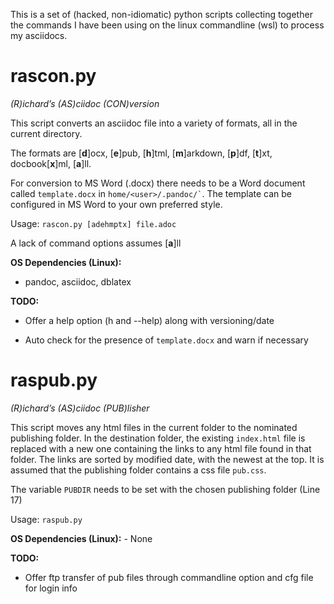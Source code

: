 This is a set of (hacked, non-idiomatic) python scripts collecting
together the commands I have been using on the linux commandline (wsl)
to process my asciidocs.

rascon.py
=========

*(R)ichard’s (AS)ciidoc (CON)version*

This script converts an asciidoc file into a variety of formats, all in
the current directory.

The formats are \[**d**\]ocx, \[**e**\]pub, \[**h**\]tml,
\[**m**\]arkdown, \[**p**\]df, \[**t**\]xt, docbook\[**x**\]ml,
\[**a**\]ll.

For conversion to MS Word (.docx) there needs to be a Word document
called `template.docx` in `` home/<user>/.pandoc/` ``. The template can
be configured in MS Word to your own preferred style.

Usage: `rascon.py [adehmptx] file.adoc`

A lack of command options assumes \[**a**\]ll

**OS Dependencies (Linux):**

-   pandoc, asciidoc, dblatex

**TODO:**

-   Offer a help option (h and --help) along with versioning/date

-   Auto check for the presence of `template.docx` and warn if necessary

raspub.py
=========

*(R)ichard’s (AS)ciidoc (PUB)lisher*

This script moves any html files in the current folder to the nominated
publishing folder. In the destination folder, the existing `index.html`
file is replaced with a new one containing the links to any html file
found in that folder. The links are sorted by modified date, with the
newest at the top. It is assumed that the publishing folder contains a
css file `pub.css`.

The variable `PUBDIR` needs to be set with the chosen publishing folder
(Line 17)

Usage: `raspub.py`

**OS Dependencies (Linux):** - None

**TODO:**

-   Offer ftp transfer of pub files through commandline option and cfg
    file for login info


